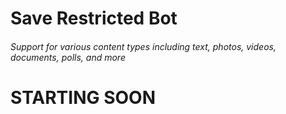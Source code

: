 # Save Restricted Bot
###### Support for various content types including text, photos, videos, documents, polls, and more

# STARTING SOON
